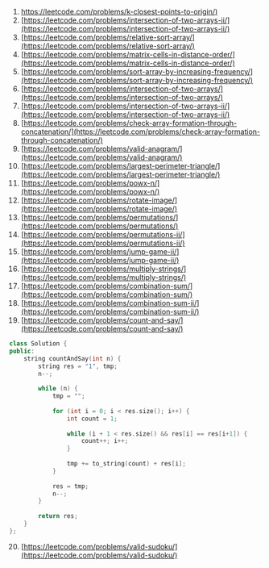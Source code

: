 1. [https://leetcode.com/problems/k-closest-points-to-origin/)](https://leetcode.com/problems/k-closest-points-to-origin/)  
1. [https://leetcode.com/problems/intersection-of-two-arrays-ii/](https://leetcode.com/problems/intersection-of-two-arrays-ii/)  
1. [https://leetcode.com/problems/relative-sort-array/](https://leetcode.com/problems/relative-sort-array/)  
1. [https://leetcode.com/problems/matrix-cells-in-distance-order/](https://leetcode.com/problems/matrix-cells-in-distance-order/)  
1. [https://leetcode.com/problems/sort-array-by-increasing-frequency/](https://leetcode.com/problems/sort-array-by-increasing-frequency/)  
1. [https://leetcode.com/problems/intersection-of-two-arrays/](https://leetcode.com/problems/intersection-of-two-arrays/)  
1. [https://leetcode.com/problems/intersection-of-two-arrays-ii/](https://leetcode.com/problems/intersection-of-two-arrays-ii/)  
1. [https://leetcode.com/problems/check-array-formation-through-concatenation/](https://leetcode.com/problems/check-array-formation-through-concatenation/)  
1. [https://leetcode.com/problems/valid-anagram/](https://leetcode.com/problems/valid-anagram/)  
1. [https://leetcode.com/problems/largest-perimeter-triangle/](https://leetcode.com/problems/largest-perimeter-triangle/)  
1. [https://leetcode.com/problems/powx-n/](https://leetcode.com/problems/powx-n/)  
1. [https://leetcode.com/problems/rotate-image/](https://leetcode.com/problems/rotate-image/)  
1. [https://leetcode.com/problems/permutations/](https://leetcode.com/problems/permutations/)  
1. [https://leetcode.com/problems/permutations-ii/](https://leetcode.com/problems/permutations-ii/)  
1. [https://leetcode.com/problems/jump-game-ii/](https://leetcode.com/problems/jump-game-ii/)  
1. [https://leetcode.com/problems/multiply-strings/](https://leetcode.com/problems/multiply-strings/)  
1. [https://leetcode.com/problems/combination-sum/](https://leetcode.com/problems/combination-sum/)  
1. [https://leetcode.com/problems/combination-sum-ii/](https://leetcode.com/problems/combination-sum-ii/)  
1. [https://leetcode.com/problems/count-and-say/](https://leetcode.com/problems/count-and-say/)  
```c++
class Solution {
public:
    string countAndSay(int n) {
        string res = "1", tmp;
        n--;
        
        while (n) {
            tmp = "";
            
            for (int i = 0; i < res.size(); i++) {
                int count = 1;
                
                while (i + 1 < res.size() && res[i] == res[i+1]) {
                    count++; i++;
                }
                
                tmp += to_string(count) + res[i];
            }
            
            res = tmp;
            n--;
        }
        
        return res;
    }
};
```
20. [https://leetcode.com/problems/valid-sudoku/](https://leetcode.com/problems/valid-sudoku/)   

